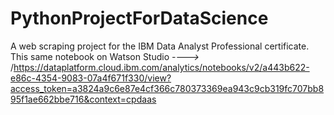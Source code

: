 # PythonProjectForDataScience
 A web scraping project for the IBM Data Analyst Professional certificate.
This same notebook on Watson Studio *---->* /https://dataplatform.cloud.ibm.com/analytics/notebooks/v2/a443b622-e86c-4354-9083-07a4f671f330/view?access_token=a3824a9c6e87e4cf366c780373369ea943c9cb319fc707bb895f1ae662bbe716&context=cpdaas
